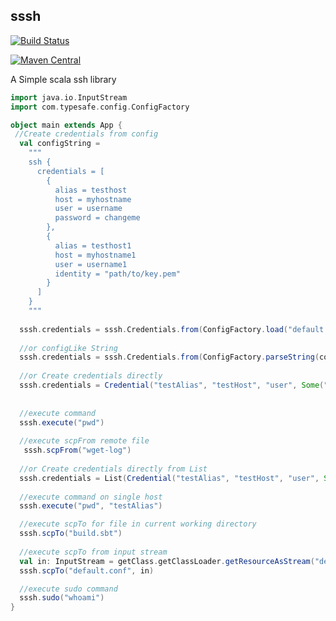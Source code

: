 ##  sssh

[![Build Status](https://travis-ci.org/MideO/sssh.svg?branch=master)](https://travis-ci.org/MideO/sssh)

[![Maven Central](https://maven-badges.herokuapp.com/maven-central/com.github.mideo/sssh_2.12/badge.svg)](http://search.maven.org/#search%7Cga%7C1%7Cg%3A%22com.github.mideo%22%20a%3A%22sssh_2.12%22)


A Simple scala ssh library

```scala
import java.io.InputStream
import com.typesafe.config.ConfigFactory

object main extends App {
 //Create credentials from config
  val configString =
    """
    ssh {
      credentials = [
        {
          alias = testhost
          host = myhostname
          user = username
          password = changeme
        },
        {
          alias = testhost1
          host = myhostname1
          user = username1
          identity = "path/to/key.pem"
        }
      ]
    }
    """
 
  sssh.credentials = sssh.Credentials.from(ConfigFactory.load("default.conf"))
  
  //or configLike String 
  sssh.credentials = sssh.Credentials.from(ConfigFactory.parseString(configString))
  
  //or Create credentials directly
  sssh.credentials = Credential("testAlias", "testHost", "user", Some("pass"), Some(Paths.get(".ssh/key.pem"))
 
    
  //execute command
  sssh.execute("pwd")
  
  //execute scpFrom remote file
   sssh.scpFrom("wget-log")
  
  //or Create credentials directly from List
  sssh.credentials = List(Credential("testAlias", "testHost", "user", Some("pass"), Some(Paths.get("PATH/To/key.pub"))), Credential("testAlias1", "testHost1", "user1", Some("pass1"), None))
  
  //execute command on single host
  sssh.execute("pwd", "testAlias")

  //execute scpTo for file in current working directory
  sssh.scpTo("build.sbt")
  
  //execute scpTo from input stream 
  val in: InputStream = getClass.getClassLoader.getResourceAsStream("default.conf")
  sssh.scpTo("default.conf", in)

  //execute sudo command
  sssh.sudo("whoami")
}

```
